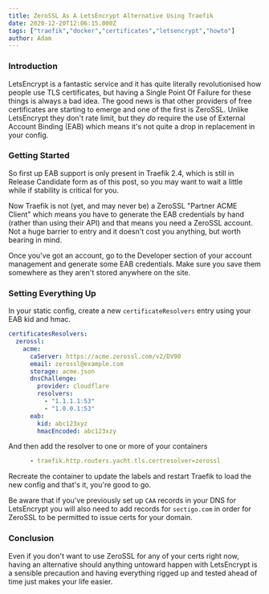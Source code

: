 ```yaml
---
title: ZeroSSL As A LetsEncrypt Alternative Using Traefik
date: 2020-12-20T12:06:15.000Z
tags: ["traefik","docker","certificates","letsencrypt","howto"]
author: Adam
---
```


### Introduction
LetsEncrypt is a fantastic service and it has quite literally revolutionised how people use TLS certificates, but having a Single Point Of Failure for these things is always a bad idea. The good news is that other providers of free certificates are starting to emerge and one of the first is ZeroSSL. Unlike LetsEncrypt they don't rate limit, but they *do* require the use of External Account Binding (EAB) which means it's not quite a drop in replacement in your config.

### Getting Started
So first up EAB support is only present in Traefik 2.4, which is still in Release Candidate form as of this post, so you may want to wait a little while if stability is critical for you.

Now Traefik is not (yet, and may never be) a ZeroSSL "Partner ACME Client" which means you have to generate the EAB credentials by hand (rather than using their API) and that means you need a ZeroSSL account. Not a huge barrier to entry and it doesn't cost you anything, but worth bearing in mind.

Once you've got an account, go to the Developer section of your account management and generate some EAB credentials. Make sure you save them somewhere as they aren't stored anywhere on the site.

### Setting Everything Up
In your static config, create a new `certificateResolvers` entry using your EAB kid and hmac.
```yaml
certificatesResolvers:
  zerossl:
    acme:
      caServer: https://acme.zerossl.com/v2/DV90
      email: zerossl@example.com
      storage: acme.json
      dnsChallenge:
        provider: cloudflare
        resolvers:
          - "1.1.1.1:53"
          - "1.0.0.1:53"
      eab:
        kid: abc123xyz
        hmacEncoded: abc123xzy
```
And then add the resolver to one or more of your containers
```yaml
      - traefik.http.routers.yacht.tls.certresolver=zerossl
```
Recreate the container to update the labels and restart Traefik to load the new config and that's it, you're good to go.

Be aware that if you've previously set up `CAA` records in your DNS for LetsEncrypt you will also need to add records for `sectigo.com` in order for ZeroSSL to be permitted to issue certs for your domain.

### Conclusion
Even if you don't want to use ZeroSSL for any of your certs right now, having an alternative should anything untoward happen with LetsEncrypt is a sensible precaution and having everything rigged up and tested ahead of time just makes your life easier.
